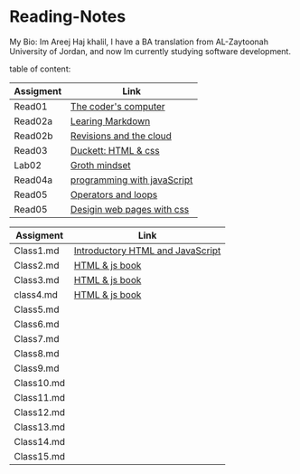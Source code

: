 # Reading-Notes

My Bio: Im Areej Haj khalil, I have a BA translation from AL-Zaytoonah University of Jordan, and now Im currently studying software development.


table of content: 

| Assigment      | Link                                                                                                   |
| -----------    | -----------                                                                                            |
| Read01         | [The coder's computer](https://areejhajkhalil.github.io/Reading-Notes/)                                |
| Read02a        | [Learing Markdown](https://areejhajkhalil.github.io/Reading-Notes/)                                    |
| Read02b        | [Revisions and the cloud](https://areejhajkhalil.github.io/Reading-Notes/)                             |
| Read03         | [Duckett: HTML & css](https://areejhajkhalil.github.io/Reading-Notes/)                                 | 
| Lab02          | [Groth mindset](https://areejhajkhalil.github.io/Reading-Notes/)                                       |       
| Read04a        | [programming with javaScript](https://areejhajkhalil.github.io/Reading-Notes/)                         |
| Read05         | [Operators and loops](https://areejhajkhalil.github.io/Reading-Notes/)                                 |
| Read05         | [Desigin web pages with css](https://areejhajkhalil.github.io/Reading-Notes/)                          |



| Assigment      | Link                                                                                                            |
| -----------    | -----------                                                                                                     |  
| Class1.md      |[Introductory HTML and JavaScript](https://github.com/areejhajkhalil/Reading-Notes/blob/main/201/class1.md)      |
| Class2.md      |[HTML & js book](https://github.com/areejhajkhalil/Reading-Notes/blob/main/201/class2.md)                        |
| Class3.md      |[HTML & js book](https://github.com/areejhajkhalil/Reading-Notes/blob/main/201/class3.md)                        |
| class4.md      |[HTML & js book](https://github.com/areejhajkhalil/Reading-Notes/blob/main/201/class4.md)                        |
| Class5.md      |                                                                                                                 |
| Class6.md      |                                                                                                                 |
| Class7.md      |                                                                                                                 |
| Class8.md      |                                                                                                                 |
| Class9.md      |                                                                                                                 |
| Class10.md     |                                                                                                                 |
| Class11.md     |                                                                                                                 |
| Class12.md     |                                                                                                                 |
| Class13.md     |                                                                                                                 |
| Class14.md     |                                                                                                                 |
| Class15.md     |                                                                                                                 |

